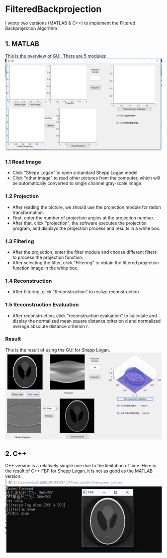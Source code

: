 # FilteredBackprojection

I wrote two versions (MATLAB & C++) to implement the Filtered Backprojection Algorithm

## 1. MATLAB
This is the overview of GUI. There are 5 modules:![](https://github.com/charlotte12l/FilteredBackprojection/blob/master/GUI_overview.png) 

### 1.1 Read Image
- Click "Shepp Logan" to open a standard Shepp Logan model
- Click "other image" to read other pictures from the computer, which will be automatically converted to single channel gray-scale image.

### 1.2 Projection
- After reading the picture, we should use the projection module for radon transformation.  
- First, enter the number of projection angles at the projection number.      
- After that, click "projection", the software executes the projection program, and displays the projection process and results in a white box.

### 1.3 Filtering
- After the projection, enter the filter module and choose different filters to process the projection function.
- After selecting the filter, click "Filtering" to obtain the filtered projection function image in the white box.

### 1.4 Reconstruction
- After filtering, click "Reconstruction" to realize reconstruction

### 1.5 Reconstruction Evaluation
- After reconstruction, click "reconstruction evaluation" to calculate and display the normalized mean square distance criterion d and normalized average absolute distance criterion r.

### Result
This is the result of using the GUI for Shepp Logan.![](https://github.com/charlotte12l/FilteredBackprojection/blob/master/GUI_sample.png)


## 2. C++
C++ version is a relatively simple one due to the limitation of time.
Here is the result of C++ FBP for Shepp Logan, it is not as good as the MATLAB version.![](https://github.com/charlotte12l/FilteredBackprojection/blob/master/cpp_result.png)
